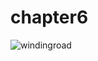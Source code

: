 # chapter6
![windingroad](https://user-images.githubusercontent.com/70251010/92664885-3043ea80-f2d3-11ea-92cd-25e3ed17e5d0.jpg)
